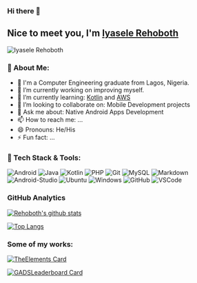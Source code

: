 ### Hi there 👋

## Nice to meet you, I'm [Iyasele Rehoboth](https://github.com/iyaselerehoboth)

<p align="left"><img src="https://komarev.com/ghpvc/?username=iyaselerehoboth&label=Views&color=blue&style=plastic" alt="Iyasele Rehoboth" /></p>


### :busts_in_silhouette: About Me:

- :man: I'm a Computer Engineering graduate from  Lagos, Nigeria.
- 🔭 I’m currently working on improving myself.
- 🌱 I’m currently learning: [Kotlin](https://kotlinlang.org/) and [AWS](https://aws.amazon.com/)
- 👯 I’m looking to collaborate on: Mobile Development projects
- 💬 Ask me about: Native Android Apps Development
- 📫 How to reach me: ...
- 😄 Pronouns: He/His
- ⚡ Fun fact: ...


### :wrench: Tech Stack & Tools:
![Android](https://img.shields.io/badge/-Android-000000?style=plastic&logoColor=3DDC84&logo=android)
![Java](https://img.shields.io/badge/-Java-000000?style=plastic&logoColor=FFFFFF&logo=java)
![Kotlin](https://img.shields.io/badge/-Kotlin-000000?style=plastic&logoColor=0095D5&logo=kotlin)
![PHP](https://img.shields.io/badge/-PHP-000000?style=plastic&logoColor=777BB4&logo=php)
![Git](https://img.shields.io/badge/-Git-000000?style=plastic&logoColor=F05032&logo=git)
![MySQL](https://img.shields.io/badge/-MySQL-000000?style=plastic&logoColor=4479A1&logo=mysql)
![Markdown](https://img.shields.io/badge/-Markdown-000000?style=plastic&logoColor=FFFFFF&logo=markdown)
![Android-Studio](https://img.shields.io/badge/-AndroidStudio-000000?style=plastic&logoColor=3DDC84&logo=android-studio)
![Ubuntu](https://img.shields.io/badge/-Ubuntu-000000?style=plastic&logoColor=E95420&logo=ubuntu)
![Windows](https://img.shields.io/badge/-Windows-000000?style=plastic&logoColor=0078D6&logo=windows)
![GitHub](https://img.shields.io/badge/-GitHub-000000?style=plastic&logoColor=FFFFFF&logo=github)
![VSCode](https://img.shields.io/badge/-VSCode-000000?style=plastic&logoColor=007ACC&logo=visual-studio-code)


### GitHub Analytics
[![Rehoboth's github stats](https://github-readme-stats.vercel.app/api?username=iyaselerehoboth&count_private=true&show_icons=true&theme=dracula)](https://github.com/iyaselerehoboth)

[![Top Langs](https://github-readme-stats.vercel.app/api/top-langs/?username=iyaselerehoboth&theme=dracula&langs_count=6&layout=compact)](https://github.com/iyaselerehoboth)


### Some of my works:
[![TheElements Card](https://github-readme-stats.vercel.app/api/pin/?username=iyaselerehoboth&repo=the-elements)](https://github.com/iyaselerehoboth/the-elements)

[![GADSLeaderboard Card](https://github-readme-stats.vercel.app/api/pin/?username=iyaselerehoboth&repo=GADSLeaderboard)](https://github.com/iyaselerehoboth/GADSLeaderboard)